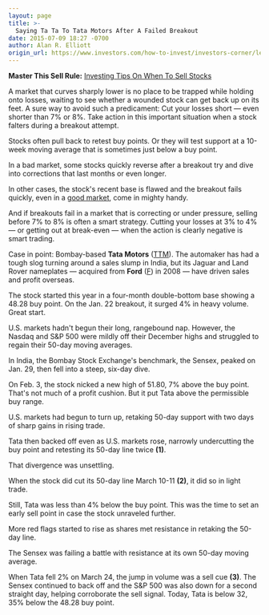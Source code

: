 ```yaml
---
layout: page
title: >-
  Saying Ta Ta To Tata Motors After A Failed Breakout
date: 2015-07-09 18:27 -0700
author: Alan R. Elliott
origin_url: https://www.investors.com/how-to-invest/investors-corner/learn-your-stock-sell-signals
---
```





**Master This Sell Rule:** [Investing Tips On When To Sell Stocks](https://www.investors.com/special-report/756667-master-this-sell-rule-investing-tips-on-when-to-sell-your-stocks.aspx)

  

A market that curves sharply lower is no place to be trapped while holding onto losses, waiting to see whether a wounded stock can get back up on its feet. A sure way to avoid such a predicament: Cut your losses short — even shorter than 7% or 8%. Take action in this important situation when a stock falters during a breakout attempt.

  

Stocks often pull back to retest buy points. Or they will test support at a 10-week moving average that is sometimes just below a buy point.

  

In a bad market, some stocks quickly reverse after a breakout try and dive into corrections that last months or even longer.

  

In other cases, the stock's recent base is flawed and the breakout fails quickly, even in a [good market](https://www.investors.com/special-report/756667-master-this-sell-rule-investing-tips-on-when-to-sell-your-stocks.aspx), come in mighty handy.

  

And if breakouts fail in a market that is correcting or under pressure, selling before 7% to 8% is often a smart strategy. Cutting your losses at 3% to 4% — or getting out at break-even — when the action is clearly negative is smart trading.

  

Case in point: Bombay-based **Tata Motors** ([TTM](https://research.investors.com/quote.aspx?symbol=TTM)). The automaker has had a tough slog turning around a sales slump in India, but its Jaguar and Land Rover nameplates — acquired from **Ford** ([F](https://research.investors.com/quote.aspx?symbol=F)) in 2008 — have driven sales and profit overseas.

  

The stock started this year in a four-month double-bottom base showing a 48.28 buy point. On the Jan. 22 breakout, it surged 4% in heavy volume. Great start.

  

U.S. markets hadn't begun their long, rangebound nap. However, the Nasdaq and S&P 500 were mildly off their December highs and struggled to regain their 50-day moving averages.

  

In India, the Bombay Stock Exchange's benchmark, the Sensex, peaked on Jan. 29, then fell into a steep, six-day dive.

  

On Feb. 3, the stock nicked a new high of 51.80, 7% above the buy point. That's not much of a profit cushion. But it put Tata above the permissible buy range.

  

U.S. markets had begun to turn up, retaking 50-day support with two days of sharp gains in rising trade.

  

Tata then backed off even as U.S. markets rose, narrowly undercutting the buy point and retesting its 50-day line twice **(1)**.

  

That divergence was unsettling.

  

When the stock did cut its 50-day line March 10-11 **(2)**, it did so in light trade.

  

Still, Tata was less than 4% below the buy point. This was the time to set an early sell point in case the stock unraveled further.

  

More red flags started to rise as shares met resistance in retaking the 50-day line.

  

The Sensex was failing a battle with resistance at its own 50-day moving average.

  

When Tata fell 2% on March 24, the jump in volume was a sell cue **(3)**. The Sensex continued to back off and the S&P 500 was also down for a second straight day, helping corroborate the sell signal. Today, Tata is below 32, 35% below the 48.28 buy point.




